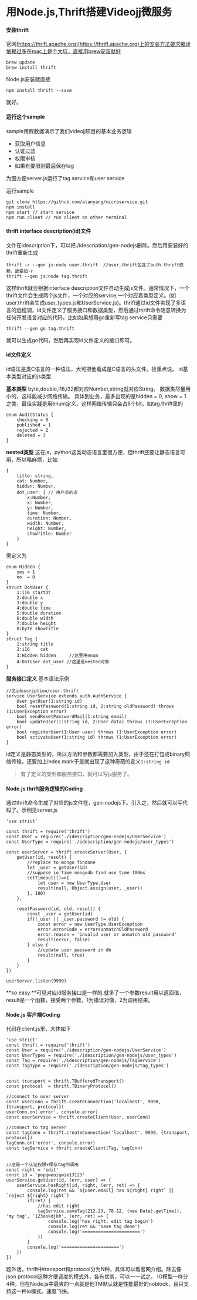 # 用Node.js,Thrift搭建Videojj微服务

#### 安装thrift
官网[https://thrift.apache.org](https://thrift.apache.org)上的安装方法要求编译依赖过多在mac上是个大坑，直接用brew安装就好
```
brew update
brew install thrift
```
Node.js安装就直接
```
npm install thrift --save
```
就好。

#### 运行这个sample
sample用假数据演示了我们videojj项目的基本业务逻辑
- 获取用户信息
- 认证过滤
- 权限审核
- 如果有要限则最后保存tag

为图方便server.js运行了tag service和user service

运行sample
```
git clone https://github.com/alanyang/microservice.git
npm install
npm start // start service
npm run client // run client on other terminal
```


#### thrift interface description(id)文件
文件在idescription下，可以把./idescription/gen-nodejs删除。然后用安装好的thrift重新生成
```
thrift -r --gen js:node user.thrift  //user.thrift包含了auth.thrift依赖，故要加-r
thrift --gen js:node tag.thrift
```
这样thrift就会根据interface description文件自动生成js文件。通常情况下，一个thrift文件会生成两个js文件，一个对应的service,一个对应着类型定义。(如user.thrift会生成user_types.js和UserService.js)。thrift通过id文件实现了多语言的远程调，id文件定义了服务接口和数据类型，然后通过thrift命令随意转换为任何开发语言对应的代码。比如如果想用go重新写tag service只需要
```
thrift --gen go tag.thrift 
```
就可以生成go代码，然后再实现id文件定义的接口即可。


#### id文件定义
id语法是类C语言的一种语法，大可把他看成是C语言的头文件。捡重点说。
id基本类型对应的js类型

**基本类型**
byte,double,i16,i32都对应Number,string就对应String。
数据类尽量用小的，这样能减少网络传输。
具体到业务，最多出现的是hidden = 0, show = 1之类，最佳实践是用enum定义，这样网络传输只会占8个bit。如tag.thrift里的
```
enum AuditStatus {
    checking = 0
    published = 1
    rejected = 2
    deleted = 3
}
```

**nested类型**
这在js，python这类动态语言里很方便，但thrift还要让静态语言可用，所以略麻烦，比如
```
{
    title: string,
    cat: Number,
    hidden: Number,
    dot_user: { // 用户点的点
        x:Number,
        x: Number,
        y: Number,
        time: Number,
        duration: Number,
        width: Number,
        height: Number,
        showTitle: Number
    }
}
```
需定义为
```
enum Hidden {
    yes = 1
    no  = 0
}
struct DotUser {
    1:i16 startDt
    2:double x
    3:double y
    4:double time
    5:double duration
    6:double width
    7:double height
    8:byte showTitle
}
struct Tag {
    1:string title
    2:i16    cat
    3:Hidden hidden     //这里用enum
    4:DotUser dot_user //这里是nested对象
}
```


**服务接口定义**
基本语法示例
```
//见idescription/user.thrift
service UserService extends auth.AuthService {
    User getUser(1:string id)
    bool resetPassword(1:string id, 2:string oldPassword) throws (1:UserException error)
    bool sendResetPasswordMail(1:string email)
    bool updateUser(1:string id, 2:User data) throws (1:UserException error)
    bool registerUser(1:User user) throws (1:UserException error)
    bool activateUser(1:string id) throws (1:UserException error)
}
```
id定义是静态类型的，所以方法和参数都需要加入类型，由于还在打包成binary网络传输，还要加上index mark于是就出现了这种奇葩的定义```1:string id```


>有了定义的类型和服务接口，就可以写js服务了。


#### Node.js thrift服务逻辑的Coding
通过thrift命令生成了对应的js文件在，gen-nodejs下。引入之，然后就可以写代码了。示例见server.js
```
'use strict'

const thrift = require('thrift')
const User = require('./idescription/gen-nodejs/UserService')
const UserType = require('./idescription/gen-nodejs/user_types')

const userServer = thrift.createServer(User, {
    getUser(id, result) {
        //replace to mongo findone
        let _user = getUser(id)
        //suppose io time mongodb find use time 100ms
        setTimeout(()=>{
            let user = new UserType.User
            result(null, Object.assign(user, _user))
        }, 100)
    },

    resetPassword(id, old, result) {
        const _user = getUser(id)
        if(!_user || _user.password != old) {
            const error = new UserType.UserException
            error.errorCode = errorsUnmatchOldPassword
            error.reason = 'invalid user or unmatch old password'
            result(error, false)
        } else {
            //update user password in db
            result(null, true)
        }
    }
})

userServer.listen(9999)
```
**so easy.**可见对应id服务接口是一样的,就多了一个参数result用以返回值，result是一个函数，接受两个参数，1为错误对像，2为调用结果。


#### Node.js 客户端Coding
代码在client.js里，大体如下
```
'use strict'
const thrift = require('thrift')
const User = require('./idescription/gen-nodejs/UserService')
const UserTypes = require('./idescription/gen-nodejs/user_types')
const Tag = require('./idescription/gen-nodejs/TagService')
const TagType = require('./idescription/gen-nodejs/tag_types')


const transport = thrift.TBufferedTransport()
const protocol  = thrift.TBinaryProtocol()

//connect to user server
const userConn = thrift.createConnection('localhost', 9090, {transport, protocol})
userConn.on('error', console.error)
const userService = thrift.createClient(User, userConn)

//connect to tag server
const tagConn = thrift.createConnection('localhost', 9999, {transport, protocol})
tagConn.on('error', console.error)
const tagService = thrift.createClient(Tag, tagConn)


//这是一个认证权限+保存tag的调用
const right = 'edit'
const id = 'popqweuiqwie13123'
userService.getUser(id, (err, user) => {
    userService.hasRight(id, right, (err, ret) => {
        console.log(ret && `${user.email} has ${right} right` || `reject ${right} right`)
        if(ret) {
            //has edit right
            tagService.saveTag(212.23, 78.12, (new Date).getTime(), 'my tag', '123askdjkh', (err, ret) => {
                console.log('has right, edit tag begin')
                console.log(ret && 'save tag done')
                console.log('======================') 
            })
        }
        console.log('======================')
    })
})
```
题外话，thrift中transport和protocol分为N种，具体可以看官网介绍。除去像json protocol这种方便调度的模式外，各有优劣，可以一一试之。
IO模型一样分4种，但在Node.js中最爽的一点就是他TM默认就是性能最好的noblock，且只支持这一种io模式。速度飞快。